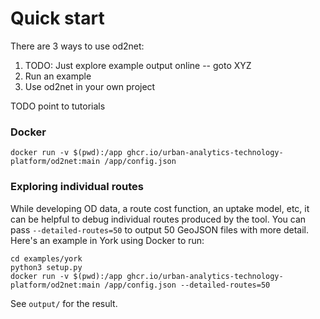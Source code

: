 # Quick start

There are 3 ways to use od2net:

1.  TODO: Just explore example output online -- goto XYZ
2.  Run an example
3.  Use od2net in your own project

TODO point to tutorials

### Docker

```shell
docker run -v $(pwd):/app ghcr.io/urban-analytics-technology-platform/od2net:main /app/config.json
```

### Exploring individual routes

While developing OD data, a route cost function, an uptake model, etc, it can be helpful to debug individual routes produced by the tool. You can pass `--detailed-routes=50` to output 50 GeoJSON files with more detail. Here's an example in York using Docker to run:

```
cd examples/york
python3 setup.py
docker run -v $(pwd):/app ghcr.io/urban-analytics-technology-platform/od2net:main /app/config.json --detailed-routes=50
```

See `output/` for the result.
